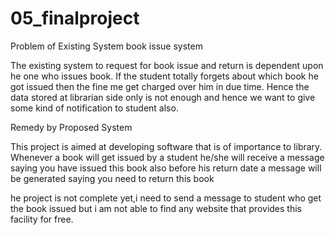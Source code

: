 05_finalproject
===============
Problem of Existing System book issue system

The existing system to request for book issue and return is dependent upon he one who issues book. If the student totally forgets about which book he got issued then the fine me get charged over him in due time.
 Hence the data stored at librarian side only is not enough and hence we want to give some kind of notification to student also.

Remedy by Proposed System

This project is aimed at developing software that is of importance to library. Whenever a book will get issued by a student he/she will receive a message saying you have issued this book also before his return date a message will be generated saying you need to return this book



he project is not complete yet,i need to send a message to student who get the book issued but i am not able to find any
website that provides this facility for free.
